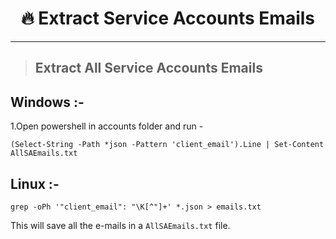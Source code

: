 <h1 align="center">🔥 Extract Service Accounts Emails</h1> 

<hr>

> ## Extract All Service Accounts Emails

## Windows :-

1.Open powershell in accounts folder and run - 

```
(Select-String -Path *json -Pattern 'client_email').Line | Set-Content AllSAEmails.txt
```

## Linux :-

```
grep -oPh '"client_email": "\K[^"]+' *.json > emails.txt
```

This will save all the e-mails in a `AllSAEmails.txt` file.